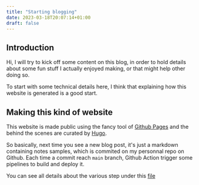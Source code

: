 ```yaml
---
title: "Starting blogging"
date: 2023-03-18T20:07:14+01:00
draft: false
---
```


## Introduction

Hi, I will try to kick off some content on this blog, in order to hold details about
some fun stuff I actually enjoyed making, or that might help other doing so.

To start with some technical details here, I think that explaining how this website is
generated is a good start.


## Making this kind of website

This website is made public using the fancy tool of [Github Pages](https://pages.github.com/)
and the behind the scenes are curated by [Hugo](https://gohugo.io/).

So basically, next time you see a new blog post, it's just a markdown containing notes
samples, which is commited on my personnal repo on Github. Each time a commit reach `main`
branch, Github Action trigger some pipelines to build and deploy it.

You can see all details about the various step under this [file](https://github.com/Emilien-Foissotte/emilien-foissotte.github.io/blob/main/.github/workflows/hugo.yml)
